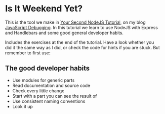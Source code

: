 # Is It Weekend Yet?

This is the tool we make in [Your Second NodeJS Tutorial](https://javascriptdebugging.com/2017/02/02/your-second-nodejs-tutorial/), on my blog [JavaScript Debugging](https://javascriptdebugging.com). In this tutorial we learn to use NodeJS with Express and Handlebars and some good general developer habits.

Includes the exercises at the end of the tutorial. Have a look whether you did it the same way as I did, or check the code for hints if you are stuck. But remember to first use:

## The good developer habits
- Use modules for generic parts
- Read documentation and source code
- Check every little change
- Start with a part you can see the result of
- Use consistent naming conventions
- Look it up